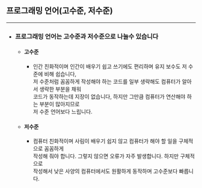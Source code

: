 ## 프로그래밍 언어(고수준, 저수준)

---
- ### 프로그래밍 언어는 고수준과 저수준으로 나눌수 있습니다
  - #### 고수준 
    - 인간 친화적이며 인간이 배우기 쉽고 쓰기에도 편리하며 유지 보수도 저 수준에 비해 쉽습니다,  
      저 수준처럼 꼼꼼하게 작성해야 하는 코드를 일부 생략해도 컴퓨터가 알아서 생략한 부분을 채워  
      코드가 동작하는데 지장이 없습니다, 하지만 그만큼 컴퓨터가 연산해야 하는 부분이 많아지므로  
      저 수준 언어보다 느립니다.
  - #### 저수준
    - 컴퓨터 친화적이며 사림이 배우기 쉽지 않고 컴퓨터가 해야 할 일을 구체적으로 꼼꼼하게  
      작성해 줘야 합니다. 그렇지 않으면 오류가 자주 발생합니다. 하지만 구체적으로  
      작성해서 낮은 사양의 컴퓨터에서도 원활하게 동작하며 고수준보다 빠릅니다.  